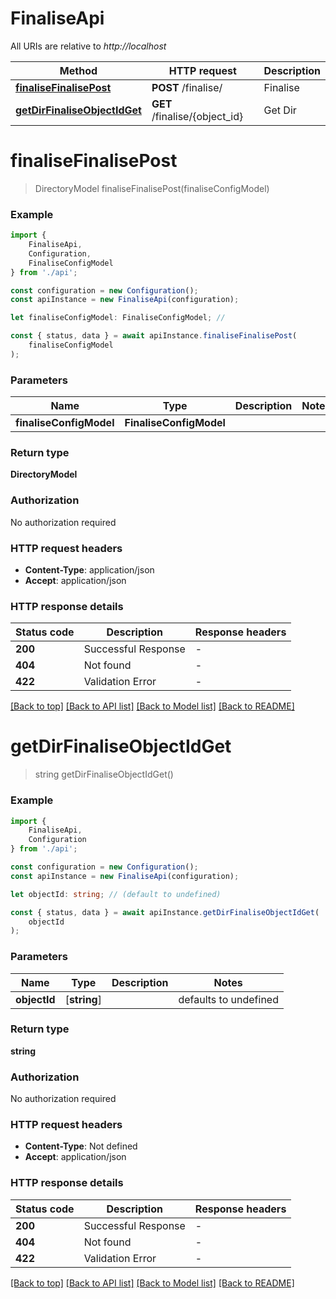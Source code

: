 # FinaliseApi

All URIs are relative to *http://localhost*

|Method | HTTP request | Description|
|------------- | ------------- | -------------|
|[**finaliseFinalisePost**](#finalisefinalisepost) | **POST** /finalise/ | Finalise|
|[**getDirFinaliseObjectIdGet**](#getdirfinaliseobjectidget) | **GET** /finalise/{object_id} | Get Dir|

# **finaliseFinalisePost**
> DirectoryModel finaliseFinalisePost(finaliseConfigModel)


### Example

```typescript
import {
    FinaliseApi,
    Configuration,
    FinaliseConfigModel
} from './api';

const configuration = new Configuration();
const apiInstance = new FinaliseApi(configuration);

let finaliseConfigModel: FinaliseConfigModel; //

const { status, data } = await apiInstance.finaliseFinalisePost(
    finaliseConfigModel
);
```

### Parameters

|Name | Type | Description  | Notes|
|------------- | ------------- | ------------- | -------------|
| **finaliseConfigModel** | **FinaliseConfigModel**|  | |


### Return type

**DirectoryModel**

### Authorization

No authorization required

### HTTP request headers

 - **Content-Type**: application/json
 - **Accept**: application/json


### HTTP response details
| Status code | Description | Response headers |
|-------------|-------------|------------------|
|**200** | Successful Response |  -  |
|**404** | Not found |  -  |
|**422** | Validation Error |  -  |

[[Back to top]](#) [[Back to API list]](../README.md#documentation-for-api-endpoints) [[Back to Model list]](../README.md#documentation-for-models) [[Back to README]](../README.md)

# **getDirFinaliseObjectIdGet**
> string getDirFinaliseObjectIdGet()


### Example

```typescript
import {
    FinaliseApi,
    Configuration
} from './api';

const configuration = new Configuration();
const apiInstance = new FinaliseApi(configuration);

let objectId: string; // (default to undefined)

const { status, data } = await apiInstance.getDirFinaliseObjectIdGet(
    objectId
);
```

### Parameters

|Name | Type | Description  | Notes|
|------------- | ------------- | ------------- | -------------|
| **objectId** | [**string**] |  | defaults to undefined|


### Return type

**string**

### Authorization

No authorization required

### HTTP request headers

 - **Content-Type**: Not defined
 - **Accept**: application/json


### HTTP response details
| Status code | Description | Response headers |
|-------------|-------------|------------------|
|**200** | Successful Response |  -  |
|**404** | Not found |  -  |
|**422** | Validation Error |  -  |

[[Back to top]](#) [[Back to API list]](../README.md#documentation-for-api-endpoints) [[Back to Model list]](../README.md#documentation-for-models) [[Back to README]](../README.md)


